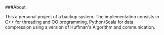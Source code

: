 ###About

This a personal project of a backup system. The implementation consists in C++ for threading and OO programming, Python/Scala for data compression using a version of Huffman's Algorithm and communication.
